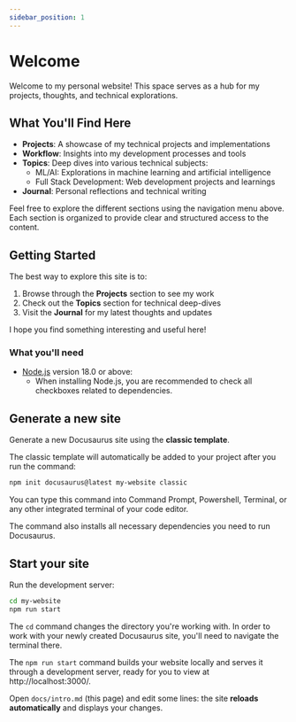 ```yaml
---
sidebar_position: 1
---
```


# Welcome

Welcome to my personal website! This space serves as a hub for my projects, thoughts, and technical explorations.

## What You'll Find Here

- **Projects**: A showcase of my technical projects and implementations
- **Workflow**: Insights into my development processes and tools
- **Topics**: Deep dives into various technical subjects:
  - ML/AI: Explorations in machine learning and artificial intelligence
  - Full Stack Development: Web development projects and learnings
- **Journal**: Personal reflections and technical writing

Feel free to explore the different sections using the navigation menu above. Each section is organized to provide clear and structured access to the content.

## Getting Started

The best way to explore this site is to:

1. Browse through the **Projects** section to see my work
2. Check out the **Topics** section for technical deep-dives
3. Visit the **Journal** for my latest thoughts and updates

I hope you find something interesting and useful here!

### What you'll need

- [Node.js](https://nodejs.org/en/download/) version 18.0 or above:
  - When installing Node.js, you are recommended to check all checkboxes related to dependencies.

## Generate a new site

Generate a new Docusaurus site using the **classic template**.

The classic template will automatically be added to your project after you run the command:

```bash
npm init docusaurus@latest my-website classic
```

You can type this command into Command Prompt, Powershell, Terminal, or any other integrated terminal of your code editor.

The command also installs all necessary dependencies you need to run Docusaurus.

## Start your site

Run the development server:

```bash
cd my-website
npm run start
```

The `cd` command changes the directory you're working with. In order to work with your newly created Docusaurus site, you'll need to navigate the terminal there.

The `npm run start` command builds your website locally and serves it through a development server, ready for you to view at http://localhost:3000/.

Open `docs/intro.md` (this page) and edit some lines: the site **reloads automatically** and displays your changes.
